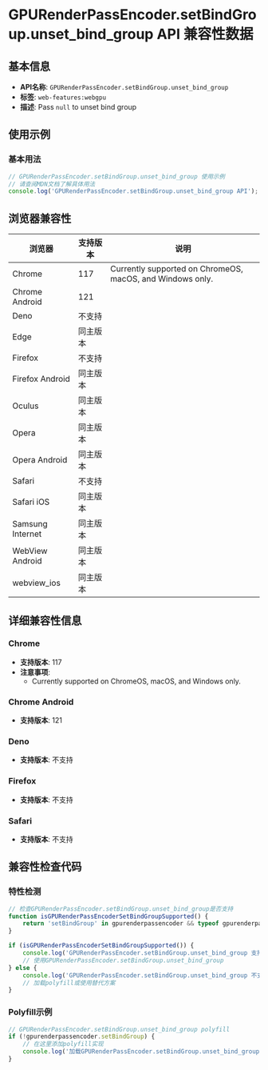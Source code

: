 # GPURenderPassEncoder.setBindGroup.unset_bind_group API 兼容性数据

## 基本信息

- **API名称**: `GPURenderPassEncoder.setBindGroup.unset_bind_group`
- **标签**: `web-features:webgpu`
- **描述**: Pass `null` to unset bind group

## 使用示例

### 基本用法

```javascript
// GPURenderPassEncoder.setBindGroup.unset_bind_group 使用示例
// 请查阅MDN文档了解具体用法
console.log('GPURenderPassEncoder.setBindGroup.unset_bind_group API');
```

## 浏览器兼容性

| 浏览器 | 支持版本 | 说明 |
|--------|----------|------|
| Chrome | 117 | Currently supported on ChromeOS, macOS, and Windows only. |
| Chrome Android | 121 |  |
| Deno | 不支持 |  |
| Edge | 同主版本 |  |
| Firefox | 不支持 |  |
| Firefox Android | 同主版本 |  |
| Oculus | 同主版本 |  |
| Opera | 同主版本 |  |
| Opera Android | 同主版本 |  |
| Safari | 不支持 |  |
| Safari iOS | 同主版本 |  |
| Samsung Internet | 同主版本 |  |
| WebView Android | 同主版本 |  |
| webview_ios | 同主版本 |  |

## 详细兼容性信息

### Chrome

- **支持版本**: 117
- **注意事项**:
  - Currently supported on ChromeOS, macOS, and Windows only.

### Chrome Android

- **支持版本**: 121

### Deno

- **支持版本**: 不支持

### Firefox

- **支持版本**: 不支持

### Safari

- **支持版本**: 不支持

## 兼容性检查代码

### 特性检测

```javascript
// 检查GPURenderPassEncoder.setBindGroup.unset_bind_group是否支持
function isGPURenderPassEncoderSetBindGroupSupported() {
    return 'setBindGroup' in gpurenderpassencoder && typeof gpurenderpassencoder.setBindGroup === 'function';
}

if (isGPURenderPassEncoderSetBindGroupSupported()) {
    console.log('GPURenderPassEncoder.setBindGroup.unset_bind_group 支持');
    // 使用GPURenderPassEncoder.setBindGroup.unset_bind_group
} else {
    console.log('GPURenderPassEncoder.setBindGroup.unset_bind_group 不支持，需要polyfill');
    // 加载polyfill或使用替代方案
}
```

### Polyfill示例

```javascript
// GPURenderPassEncoder.setBindGroup.unset_bind_group polyfill
if (!gpurenderpassencoder.setBindGroup) {
    // 在这里添加polyfill实现
    console.log('加载GPURenderPassEncoder.setBindGroup.unset_bind_group polyfill');
}
```

